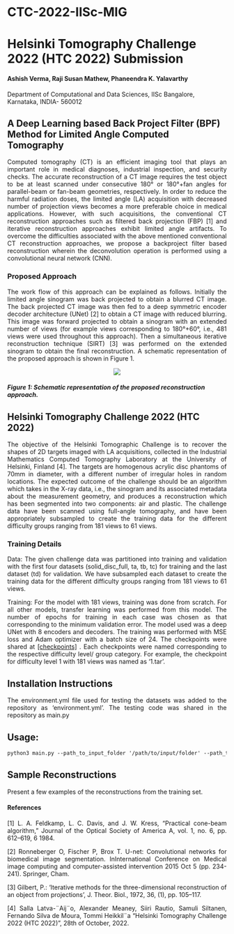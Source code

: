# CTC-2022-IISc-MIG

# Helsinki Tomography Challenge 2022 (HTC 2022) Submission

#### Ashish Verma, Raji Susan Mathew, Phaneendra K. Yalavarthy

Department of Computational and Data Sciences, IISc Bangalore,
 Karnataka, INDIA- 560012


## A Deep Learning based Back Project Filter (BPF) Method for Limited Angle Computed Tomography

<p align="justify" markdown="1">
Computed tomography (CT) is an efficient imaging tool that plays an important role in medical diagnoses, industrial inspection, and security checks. The accurate reconstruction of a CT image requires the test object to be at least scanned under consecutive 180° or 180°+fan angles for parallel-beam or fan-beam geometries, respectively. In order to reduce the harmful radiation doses, the limited angle (LA) acquisition with decreased number of projection views becomes a more preferable choice in medical applications. However, with such acquisitions, the conventional CT reconstruction approaches such as filtered back projection (FBP) [1] and iterative reconstruction approaches exhibit limited angle artifacts. To overcome the difficulties associated with the above mentioned conventional CT reconstruction approaches, we propose a backproject filter based reconstruction wherein the deconvolution operation is performed using a convolutional neural network (CNN). 
</p>



### Proposed Approach

<p align="justify" markdown="1">
The work flow of this approach can be explained as follows. Initially the limited angle sinogram was back projected to obtain a blurred CT image. The back projected CT image was then fed to a deep symmetric encoder decoder architecture (UNet) [2] to obtain a CT image with reduced blurring. This image was forward projected to obtain a sinogram with an extended number of views (for example views corresponding to 180°+60°, i.e., 481 views were used throughout this approach). Then a simultaneous iterative reconstruction technique (SIRT) [3] was performed on the extended sinogram to obtain the final reconstruction. A schematic representation of the proposed approach is shown in Figure 1.  
</p>


<p align="center">
  <img src="https://github.com/rajisusan/CTC-2022-IISc-MIG/blob/main/Picture1.png">
</p>  


##### Figure 1: Schematic representation of the proposed reconstruction approach.

## Helsinki Tomography Challenge 2022 (HTC 2022)

<p align="justify" markdown="1">
The objective of the Helsinki Tomographic Challenge is to recover the shapes of 2D targets imaged with LA acquisitions, collected in the Industrial Mathematics Computed Tomography Laboratory at the University of Helsinki, Finland [4]. The targets are homogenous acrylic disc phantoms of 70mm in diameter, with a different number of irregular holes in random locations. The expected outcome of the challenge should be an algorithm which takes in the X-ray data, i.e., the sinogram and its associated metadata about the measurement geometry, and produces a reconstruction which has been segmented into two components: air and plastic. The challenge data have been scanned using full-angle tomography, and have been appropriately subsampled to create the training data for the different difficulty groups ranging from 181 views to 61 views.   
</p>
 
### Training Details

<p align="justify" markdown="1">
Data: The given challenge data was partitioned into training and validation with the first four datasets (solid_disc_full, ta, tb, tc) for training and the last dataset (td) for validation. We have subsampled each dataset to create the training data for the different difficulty groups ranging from 181 views to 61 views. 
</p>
<p align="justify" markdown="1">
Training: For the model with 181 views, training was done from scratch. For all other models, transfer learning was performed from this model. The number of epochs for training in each case was chosen as that corresponding to the minimum validation error. The model used was a deep UNet with 8 encoders and decoders. The training was performed with MSE loss and Adam optimizer with a batch size of 24. The checkpoints were shared at <a href="https://indianinstituteofscience-my.sharepoint.com/personal/rajisusanm_iisc_ac_in/_layouts/15/onedrive.aspx?login_hint=rajisusanm%40IISc%2Eac%2Ein&id=%2Fpersonal%2Frajisusanm%5Fiisc%5Fac%5Fin%2FDocuments%2FCheckpoints%5FHTC%5F2022">[checkpoints]</a> . Each checkpoints were named corresponding to the respective difficulty level/ group category. For example, the checkpoint for difficulty level 1 with 181 views was named as ‘1.tar’. 
</p>

## Installation Instructions
<p align="justify" markdown="1">
The environment.yml file used for testing the datasets was added to the repository as ‘environment.yml’. The testing code was shared in the repository as main.py
</p>

## Usage:
```md
python3 main.py --path_to_input_folder '/path/to/input/folder' --path_to_output_folder '/path/to/output/folder' --group_category 1 --load_path_netG '/path/to/Checkpoints'
```
## Sample Reconstructions

<p align="justify" markdown="1">
Present a few examples of the reconstructions from the training set.
</p>


#### References
<p align="justify" markdown="1">
[1]  L. A. Feldkamp, L. C. Davis, and J. W. Kress, “Practical cone-beam algorithm,” Journal of the Optical Society of America A, vol. 1, no. 6, pp. 612–619, 6 1984.
</p>

<p align="justify" markdown="1">
[2] Ronneberger O, Fischer P, Brox T. U-net: Convolutional networks for biomedical image segmentation. InInternational Conference on Medical image computing and computer-assisted intervention 2015 Oct 5 (pp. 234-241). Springer, Cham.
</p>

<p align="justify" markdown="1">
[3] Gilbert, P.: ‘Iterative methods for the three-dimensional reconstruction of an object from projections’, J. Theor. Biol., 1972, 36, (1), pp. 105–117.
</p>

<p align="justify" markdown="1">
[4] Salla Latva-¨Aij¨o, Alexander Meaney, Siiri Rautio, Samuli Siltanen, Fernando Silva de Moura, Tommi Heikkil¨a “Helsinki Tomography Challenge 2022 (HTC 2022)”, 28th of October, 2022.
</p>
